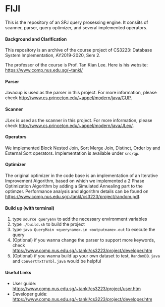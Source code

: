 # FIJI

This is the repository of an SPJ query prosessing engine. It consiits of scanner, parser, query optimizer, and several implemented operators. 

#### Background and Clarification

This repository is an archive of the course project of CS3223: Database System Implementation, AY2019-2020, Sem 2. 

The professor of the course is Prof. Tan Kian Lee. Here is his website: https://www.comp.nus.edu.sg/~tankl/

#### Parser

Javacup is used as the parser in this project. For more information, please check http://www.cs.princeton.edu/~appel/modern/java/CUP.

#### Scanner

JLex is used as the scanner in this project. For more information, please check http://www.cs.princeton.edu/~appel/modern/java/JLex/.

#### Operators

We implemented Block Nested Join, Sort Merge Join, Distinct, Order by and External Sort operators. Implementation is available under `src/qp`.

#### Optimizer

The original optimizer in the code base is an implementation of an Iterative Improvement Algorithm, based on which we implemented a 2 Phase Optimization Algorithm by adding a Simulated Annealing part to the optimzer. Performance analysis and algorithm details can be found on https://www.comp.nus.edu.sg/~tankl/cs3223/project/random.pdf.

#### Build up (with terminal)

1. type `source queryenv` to add the necessary environment variables
2. type `./build.sh` to build the project
3. type `java QueryMain <queryname>.in <outputname>.out` to execute the query
4. (Optional) if you wanna change the parser to support more keywords, check https://www.comp.nus.edu.sg/~tankl/cs3223/project/developer.htm
5. (Optional) if you wanna build up your own dataset to test, `RandomDB.java` and `ConvertTxtToTbl.java` would be helpful

#### Useful Links

- User guide: https://www.comp.nus.edu.sg/~tankl/cs3223/project/user.htm
- Developer guide: https://www.comp.nus.edu.sg/~tankl/cs3223/project/developer.htm